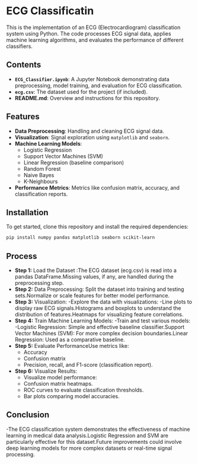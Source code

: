 # ECG Classificatin

This  is the implementation of an ECG (Electrocardiogram) classification system using Python. The code processes ECG signal data, applies machine learning algorithms, and evaluates the performance of different classifiers.

## Contents

- **`ECG_Classifier.ipynb`**: A Jupyter Notebook demonstrating data preprocessing, model training, and evaluation for ECG classification.
- **`ecg.csv`**: The dataset used for the project (if included).
- **README.md**: Overview and instructions for this repository.

## Features

- **Data Preprocessing**: Handling and cleaning ECG signal data.
- **Visualization**: Signal exploration using `matplotlib` and `seaborn`.
- **Machine Learning Models**:
  - Logistic Regression
  - Support Vector Machines (SVM)
  - Linear Regression (baseline comparison)
  - Random Forest
  - Naive Bayes
  - K-Neighbours
- **Performance Metrics**: Metrics like confusion matrix, accuracy, and classification reports.

## Installation

To get started, clone this repository and install the required dependencies:
```bash
pip install numpy pandas matplotlib seaborn scikit-learn
```
## Process
- **Step 1:** Load the Dataset :The ECG dataset (ecg.csv) is read into a pandas DataFrame.Missing values, if any, are handled during the preprocessing step.
- **Step 2:** Data Preprocessing: Split the dataset into training and testing sets.Normalize or scale features for better model performance.
- **Step 3:** Visualization:
 -Explore the data with visualizations:
   -Line plots to display raw ECG signals.Histograms and boxplots to understand the distribution of features.Heatmaps for visualizing feature correlations.
- **Step 4:** Train Machine Learning Models:
 -Train and test various models:
   -Logistic Regression: Simple and effective baseline classifier.Support Vector Machines (SVM): For more complex decision boundaries.Linear Regression: Used as a comparative baseline.
- **Step 5:** Evaluate PerformanceUse metrics like:
  - Accuracy
  - Confusion matrix
  - Precision, recall, and F1-score (classification report).
 - **Step 6:** Visualize Results:
   - Visualize model performance:
   - Confusion matrix heatmaps.
   - ROC curves to evaluate classification thresholds.
   - Bar plots comparing model accuracies.
## Conclusion
 -The ECG classification system demonstrates the effectiveness of machine learning in medical data analysis.Logistic Regression and SVM are particularly effective for this dataset.Future improvements could involve deep learning models for more complex datasets or real-time signal processing.





